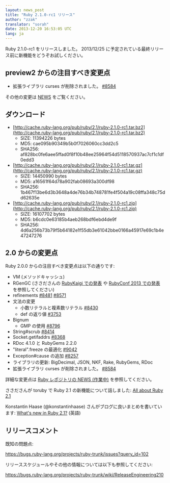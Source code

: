 ```yaml
---
layout: news_post
title: "Ruby 2.1.0-rc1 リリース"
author: "zzak"
translator: "sorah"
date: 2013-12-20 16:53:05 UTC
lang: ja
---
```


Ruby 2.1.0-rc1 をリリースしました。
2013/12/25 に予定されている最終リリース前に新機能をどうぞお試しください。

## preview2 からの注目すべき変更点

* 拡張ライブラリ curses が削除されました。 [#8584](https://bugs.ruby-lang.org/issues/8584)

その他の変更は [NEWS](https://github.com/ruby/ruby/blob/v2_1_0_rc1/NEWS) をご覧ください。

## ダウンロード

* [http://cache.ruby-lang.org/pub/ruby/2.1/ruby-2.1.0-rc1.tar.bz2](http://cache.ruby-lang.org/pub/ruby/2.1/ruby-2.1.0-rc1.tar.bz2)
  * SIZE:   11394226 bytes
  * MD5:    cae095b90349b5b0f7026060cc3dd2c5
  * SHA256: af828bc0fe6aee5ffad0f8f10b48ee25964f54d5118570937ac7cf1c1df0edd3
* [http://cache.ruby-lang.org/pub/ruby/2.1/ruby-2.1.0-rc1.tar.gz](http://cache.ruby-lang.org/pub/ruby/2.1/ruby-2.1.0-rc1.tar.gz)
  * SIZE:   14450990 bytes
  * MD5:    a16561f64d78a902fab08693a300df98
  * SHA256: 1b467f13be6d3b3648a4de76b34b748781fe4f504a19c08ffa348c75dd62635e
* [http://cache.ruby-lang.org/pub/ruby/2.1/ruby-2.1.0-rc1.zip](http://cache.ruby-lang.org/pub/ruby/2.1/ruby-2.1.0-rc1.zip)
  * SIZE:   16107702 bytes
  * MD5:    b6cdc0e63185b4aeb268bdf6ebd4de9f
  * SHA256: 4d6a256b73b79f5b64182e1f55db3e61042bbe0166a45917e69c1b4e47247276

## 2.0 からの変更点

Ruby 2.0.0 からの注目すべき変更点は以下の通りです:

* VM (メソッドキャッシュ)
* RGenGC (ささださんの [RubyKaigi での発表](http://rubykaigi.org/2013/talk/S73) や [RubyConf 2013 での発表](http://www.atdot.net/~ko1/activities/rubyconf2013-ko1_pub.pdf) を参照してください)
* refinements [#8481](https://bugs.ruby-lang.org/issues/8481) [#8571](https://bugs.ruby-lang.org/issues/8571)
* 文法の変更
  * 小数リテラルと複素数リテラル [#8430](https://bugs.ruby-lang.org/issues/8430)
  * def の返り値 [#3753](https://bugs.ruby-lang.org/issues/3753)
* Bignum
  * GMP の使用 [#8796](https://bugs.ruby-lang.org/issues/8796)
* String#scrub [#8414](https://bugs.ruby-lang.org/issues/8414)
* Socket.getifaddrs [#8368](https://bugs.ruby-lang.org/issues/8368)
* RDoc 4.1.0 と RubyGems 2.2.0
* "literal".freeze の最適化 [#9042](https://bugs.ruby-lang.org/issues/9042)
* Exception#cause の追加 [#8257](https://bugs.ruby-lang.org/issues/8257)
* ライブラリの更新: BigDecimal, JSON, NKF, Rake, RubyGems, RDoc
* 拡張ライブラリ curses が削除されました。 [#8584](https://bugs.ruby-lang.org/issues/8584)

詳細な変更点は [Ruby レポジトリの NEWS (作業中)](https://github.com/ruby/ruby/blob/v2_1_0_rc1/NEWS) を参照してください。

ささださんが toruby で Ruby 2.1 の新機能について話しました: [All about Ruby 2.1](http://www.atdot.net/~ko1/activities/toruby05-ko1.pdf)

Konstantin Haase (@konstantinhaase) さんがブログに良いまとめを書いています: [What's new in Ruby 2.1?](http://rkh.im/ruby-2.1) (英語)

## リリースコメント

既知の問題点:

<https://bugs.ruby-lang.org/projects/ruby-trunk/issues?query_id=102>

リリーススケジュールやその他の情報については以下も参照してください:

<https://bugs.ruby-lang.org/projects/ruby-trunk/wiki/ReleaseEngineering210>
